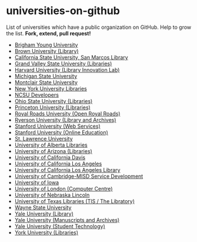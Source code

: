 universities-on-github
======================

List of universities which have a public organization on GitHub.
Help to grow the list.  **Fork, extend, pull request!**

* [Brigham Young University](https://github.com/byuweb)
* [Brown University (Library)](https://github.com/Brown-University-Library)
* [California State University, San Marcos Library](https://github.com/csusm-library)
* [Grand Valley State University (Libraries)](https://github.com/gvsulib)
* [Harvard University (Library Innovation Lab)](https://github.com/harvard-lil)
* [Michigan State University](https://github.com/organizations/Michigan-State-University)
* [Montclair State University](https://github.com/MontclairState)
* [New York University Libraries](https://github.com/NYULibraries)
* [NCSU Developers](https://github.com/ncsuwebdev)
* [Ohio State University (Libraries)](https://github.com/osulibraries/)
* [Princeton University (Libraries)](https://github.com/pulibrary)
* [Royal Roads University (Open Royal Roads)](https://github.com/royalroads/)
* [Ryerson University (Library and Archives)](https://github.com/ryersonlibrary/)
* [Stanford University (Web Services)](https://github.com/SU-SWS)
* [Stanford University (Online Education)](https://github.com/Stanford-Online)
* [St. Lawrence University](https://github.com/EWB)
* [University of Alberta Libraries](https://github.com/ualbertalib)
* [University of Arizona (Libraries)](https://github.com/ualibraries)
* [University of California Davis](https://github.com/ucdavis)
* [University of California Los Angeles](https://github.com/ucla)
* [University of California Los Angeles Library](https://github.com/UCLALibrary)
* [University of Cambridge-MISD Service Development](https://github.com/misd-service-development)
* [University of Iowa](https://github.com/uiowa)
* [University of London (Computer Centre)](https://github.com/ULCC)
* [University of Nebraska Lincoln](https://github.com/unl)
* [University of Texas Libraries (TIS / The Libratory)](https://github.com/TheLibratory)
* [Wayne State University](https://github.com/waynestate)
* [Yale University (Library)](https://github.com/yalelibrary)
* [Yale University (Manuscripts and Archives)](https://github.com/yalemssa)
* [Yale University (Student Technology)](https://github.com/YaleSTC)
* [York University (Libraries)](https://github.com/yorkulibraries)
